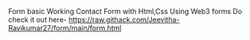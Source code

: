 Form
    basic Working Contact Form with Html,Css Using Web3 forms
    Do check it out here- https://raw.githack.com/Jeevitha-Ravikumar27/form/main/form.html
